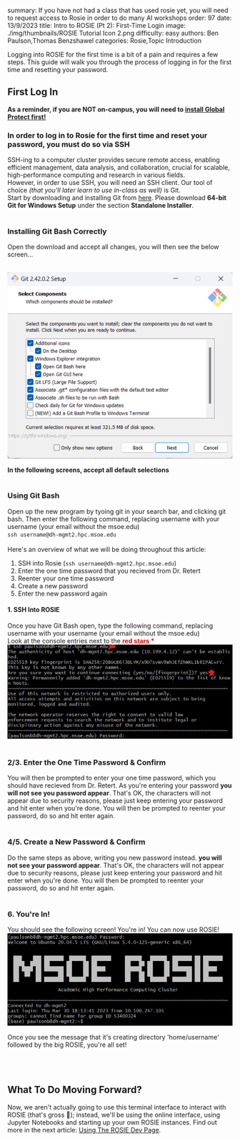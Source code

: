 summary: If you have not had a class that has used rosie yet, you will need to request access to Rosie in order to do many AI workshops
order: 97
date: 13/9/2023
title: Intro to ROSIE (Pt 2): First-Time Login
image: ./img/thumbnails/ROSIE Tutorial Icon 2.png
difficulty: easy
authors: Ben Paulson,Thomas Benzshawel
categories: Rosie,Topic Introduction


Logging into ROSIE for the first time is a bit of a pain and requires a few steps. This guide will walk you through the process of logging in for the first time and resetting your password.

## First Log In
**As a reminder, if you are NOT on-campus, you will need to [install Global Protect first!](articles-Learning_Resources-global-protect.html)**

### In order to log in to Rosie for the first time and reset your password, you must do so via SSH
SSH-ing to a computer cluster provides secure remote access, enabling efficient management, data analysis, and collaboration, crucial for scalable, high-performance computing and research in various fields.
<br>
However, in order to use SSH, you will need an SSH client. Our tool of choice *(that you'll later learn to use in-class as well)* is Git.
<br>
Start by downloading and installing Git from [here](https://git-scm.com/downloads). Please download **64-bit Git for Windows Setup** under the section **Standalone Installer**.
<br>
<br>

### Installing Git Bash Correctly
Open the download and accept all changes, you will then see the below screen...<br><br>

![Alt text](./img/article_content/git_bash.png)

**In the following screens, accept all default selections**
<br><br>
### Using Git Bash
Open up the new program by tyoing git in your search bar, and clicking git bash. Then enter the following command, replacing username with your username (your email without the msoe.edu)<br>
`ssh username@dh-mgmt2.hpc.msoe.edu`<br><br>
Here's an overview of what we will be doing throughout this article:

1. SSH into Rosie (`ssh username@dh-mgmt2.hpc.msoe.edu`)
2. Enter the one time password that you recieved from Dr. Retert
3. Reenter your one time password
4. Create a new password
5. Enter the new password again

#### 1. SSH Into ROSIE
Once you have Git Bash open, type the following command, replacing username with your username (your email without the msoe.edu)<br>
Look at the console entries next to the <a style = 'color:red; font-weight: bold;'>red stars *</a>
<br>
![](./img/article_content/ssh_1.png)
<br><br>
### 2/3. Enter the One Time Password & Confirm
You will then be prompted to enter your one time password, which you should have recieved from Dr. Retert. As you're entering your password **you will not see you password appear**. That's OK, the characters will not appear due to security reasons, please just keep entering your password and hit enter when you're done. You will then be prompted to reenter your password, do so and hit enter again.
<br><br>
### 4/5. Create a New Password & Confirm
Do the same steps as above, writing you new password instead. **you will not see your password appear**. That's OK, the characters will not appear due to security reasons, please just keep entering your password and hit enter when you're done. You will then be prompted to reenter your password, do so and hit enter again.
<br><br>
### 6. You're In!
You should see the following screen! You're in! You can now use ROSIE!
<br>
![](./img/article_content/ssh_2.png)

Once you see the message that it's creating directory 'home/username' followed by the big ROSIE, you're all set!<br><br>
<br><br>
## What To Do Moving Forward?
Now, we aren't actually going to use this terminal interface to interact with ROSIE (that's gross 🤧); instead, we'll be using the online interface, using Jupyter Notebooks and starting up your own ROSIE instances. Find out more in the next article: [Using The ROSIE Dev Page](articles-Learning_Resources-pt3-using-ROSIE-webportal.html).
<br><br><br><br><br>